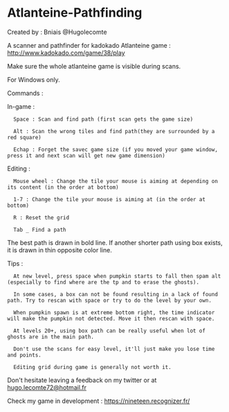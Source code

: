 # Atlanteine-Pathfinding
Created by : Bniais @HugoIecomte

A scanner and pathfinder for kadokado Atlanteine game : http://www.kadokado.com/game/38/play

Make sure the whole atlanteine game is visible during scans.

For Windows only.



Commands :

  In-game :

      Space : Scan and find path (first scan gets the game size)

      Alt : Scan the wrong tiles and find path(they are surrounded by a red square)
      
      Echap : Forget the savec game size (if you moved your game window, press it and next scan will get new game dimension)
      
  Editing :
  
      Mouse wheel : Change the tile your mouse is aiming at depending on its content (in the order at bottom)
  
      1-7 : Change the tile your mouse is aiming at (in the order at bottom)

      R : Reset the grid

      Tab _ Find a path





The best path is drawn in bold line. If another shorter path using box exists, it is drawn in thin opposite color line.

Tips :

      At new level, press space when pumpkin starts to fall then spam alt (especially to find where are the tp and to erase the ghosts). 
      
      In some cases, a box can not be found resulting in a lack of found path. Try to rescan with space or try to do the level by your own.
      
      When pumpkin spawn is at extreme bottom right, the time indicator will make the pumpkin not detected. Move it then rescan with space.
      
      At levels 20+, using box path can be really useful when lot of ghosts are in the main path.
      
      Don't use the scans for easy level, it'll just make you lose time and points.
      
      Editing grid during game is generally not worth it.
      
      
Don't hesitate leaving a feedback on my twitter or at hugo.lecomte72@hotmail.fr

Check my game in development : https://nineteen.recognizer.fr/
     
